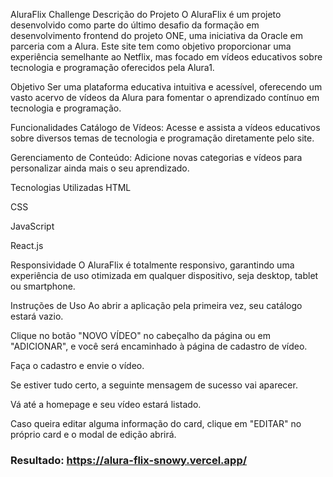 AluraFlix Challenge
Descrição do Projeto
O AluraFlix é um projeto desenvolvido como parte do último desafio da formação em desenvolvimento frontend do projeto ONE, uma iniciativa da Oracle em parceria com a Alura. Este site tem como objetivo proporcionar uma experiência semelhante ao Netflix, mas focado em vídeos educativos sobre tecnologia e programação oferecidos pela Alura1.

Objetivo
Ser uma plataforma educativa intuitiva e acessível, oferecendo um vasto acervo de vídeos da Alura para fomentar o aprendizado contínuo em tecnologia e programação.

Funcionalidades
Catálogo de Vídeos: Acesse e assista a vídeos educativos sobre diversos temas de tecnologia e programação diretamente pelo site.

Gerenciamento de Conteúdo: Adicione novas categorias e vídeos para personalizar ainda mais o seu aprendizado.

Tecnologias Utilizadas
HTML

CSS

JavaScript

React.js

Responsividade
O AluraFlix é totalmente responsivo, garantindo uma experiência de uso otimizada em qualquer dispositivo, seja desktop, tablet ou smartphone.

Instruções de Uso
Ao abrir a aplicação pela primeira vez, seu catálogo estará vazio.

Clique no botão "NOVO VÍDEO" no cabeçalho da página ou em "ADICIONAR", e você será encaminhado à página de cadastro de vídeo.

Faça o cadastro e envie o vídeo.

Se estiver tudo certo, a seguinte mensagem de sucesso vai aparecer.

Vá até a homepage e seu vídeo estará listado.

Caso queira editar alguma informação do card, clique em "EDITAR" no próprio card e o modal de edição abrirá.

### Resultado: https://alura-flix-snowy.vercel.app/
